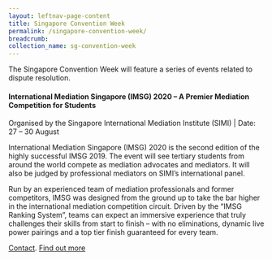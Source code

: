 ```yaml
---
layout: leftnav-page-content
title: Singapore Convention Week
permalink: /singapore-convention-week/
breadcrumb: 
collection_name: sg-convention-week
---
```

The Singapore Convention Week will feature a series of events related to dispute resolution. 

#### **International Mediation Singapore (IMSG) 2020 – A Premier Mediation Competition for Students** ####

Organised by the Singapore International Mediation Institute (SIMI) | Date: 27 – 30 August 
 
International Mediation Singapore (IMSG) 2020 is the second edition of the highly successful IMSG 2019. The event will see tertiary students from around the world compete as mediation advocates and mediators. It will also be judged by professional mediators on SIMI’s international panel. 
 
Run by an experienced team of mediation professionals and former competitors, IMSG was designed from the ground up to take the bar higher in the international mediation competition circuit. Driven by the “IMSG Ranking System”, teams can expect an immersive experience that truly challenges their skills from start to finish – with no eliminations, dynamic live power pairings and a top tier finish guaranteed for every team.
 
[Contact](mailto:imsg@simi.org.sg). [Find out more](https://www.simi.org.sg)

